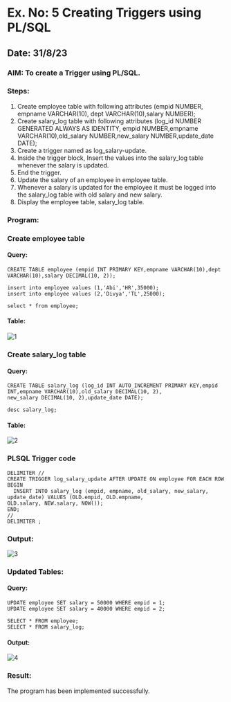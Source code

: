 # Ex. No: 5 Creating Triggers using PL/SQL
## Date: 31/8/23
### AIM: To create a Trigger using PL/SQL.
### Steps:
1. Create employee table with following attributes (empid NUMBER, empname VARCHAR(10), dept VARCHAR(10),salary NUMBER);
2. Create salary_log table with following attributes (log_id NUMBER GENERATED ALWAYS AS IDENTITY, empid NUMBER,empname VARCHAR(10),old_salary NUMBER,new_salary NUMBER,update_date DATE);
3. Create a trigger named as log_salary-update.
4. Inside the trigger block, Insert the values into the salary_log table whenever the salary is updated.
5. End the trigger.
6. Update the salary of an employee in employee table.
7. Whenever a salary is updated for the employee it must be logged into the salary_log table with old salary and new salary.
8. Display the employee table, salary_log table.

### Program:
### Create employee table
#### Query:
```
CREATE TABLE employee (empid INT PRIMARY KEY,empname VARCHAR(10),dept VARCHAR(10),salary DECIMAL(10, 2));

insert into employee values (1,'Abi','HR',35000);
insert into employee values (2,'Divya','TL',25000);

select * from employee;
```
#### Table:
![1](https://github.com/Divya110205/Ex-No-5-Creating-Triggers-using-PL-SQL/assets/119404855/1726120b-81df-43d4-bc8b-92d5a57c061e)

### Create salary_log table
#### Query:
```
CREATE TABLE salary_log (log_id INT AUTO_INCREMENT PRIMARY KEY,empid INT,empname VARCHAR(10),old_salary DECIMAL(10, 2),
new_salary DECIMAL(10, 2),update_date DATE);

desc salary_log;
```
#### Table:
![2](https://github.com/Divya110205/Ex-No-5-Creating-Triggers-using-PL-SQL/assets/119404855/2a275571-344f-4599-a127-828351b4355b)

### PLSQL Trigger code
```
DELIMITER //
CREATE TRIGGER log_salary_update AFTER UPDATE ON employee FOR EACH ROW
BEGIN
  INSERT INTO salary_log (empid, empname, old_salary, new_salary, update_date) VALUES (OLD.empid, OLD.empname,
OLD.salary, NEW.salary, NOW());
END;
//
DELIMITER ;
```
### Output:
![3](https://github.com/Divya110205/Ex-No-5-Creating-Triggers-using-PL-SQL/assets/119404855/5e3783f4-dddd-48c9-a11c-68bec8bcf679)

### Updated Tables:
#### Query:
```
UPDATE employee SET salary = 50000 WHERE empid = 1;
UPDATE employee SET salary = 40000 WHERE empid = 2;

SELECT * FROM employee;
SELECT * FROM salary_log;
```
#### Output:
![4](https://github.com/Divya110205/Ex-No-5-Creating-Triggers-using-PL-SQL/assets/119404855/32f94782-398c-4597-9a85-79d8a66c89f9)

### Result:
The program has been implemented successfully.
